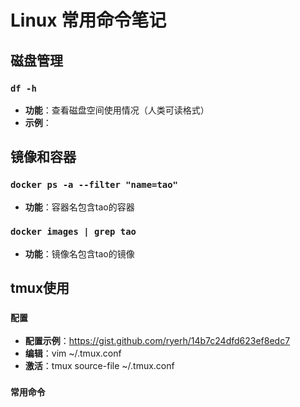 # Linux 常用命令笔记

## 磁盘管理

### `df -h`
- **功能**：查看磁盘空间使用情况（人类可读格式）
- **示例**：

## 镜像和容器

### `docker ps -a --filter "name=tao"`
- **功能**：容器名包含tao的容器

### `docker images | grep tao`
- **功能**：镜像名包含tao的镜像

## tmux使用

### `配置`
- **配置示例**：https://gist.github.com/ryerh/14b7c24dfd623ef8edc7
- **编辑**：vim ~/.tmux.conf
- **激活**：tmux source-file ~/.tmux.conf

### `常用命令`